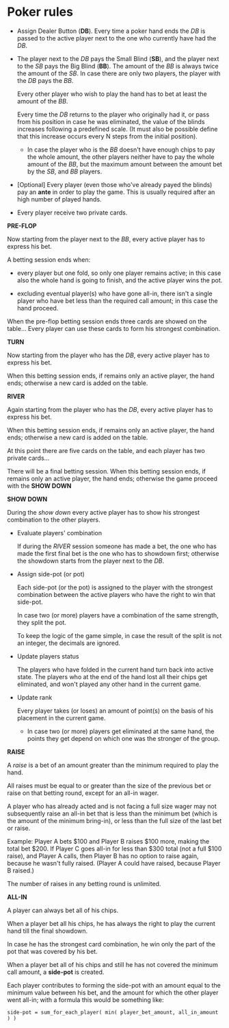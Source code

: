 Poker rules
===

* Assign Dealer Button (**DB**).
  Every time a poker hand ends the *DB* is passed to the active player next to the one who currently have had the *DB*.

* The player next to the *DB* pays the Small Blind (**SB**), and the player next to the *SB* pays the Big Blind (**BB**).
  The amount of the *BB* is always twice the amount of the *SB*.
  In case there are only two players, the player with the *DB* pays the *BB*.

  Every other player who wish to play the hand has to bet at least the amount of the *BB*.

  Every time the *DB* returns to the player who originally had it, or pass from his position in case he was eliminated, the value of the blinds increases following a predefined scale. (It must also be possible define that this increase occurs every N steps from the initial position).

  * In case the player who is the *BB* doesn't have enough chips to pay the whole amount, the other players neither have to pay the whole amount of the *BB*, but the maximum amount between the amount bet by the *SB*, and *BB* players.

* [Optional] Every player (even those who've already payed the blinds) pay an **ante** in order to play the game.
  This is usually required after an high number of played hands.

* Every player receive two private cards.


**PRE-FLOP**

Now starting from the player next to the *BB*, every active player has to express his bet.

A betting session ends when:

* every player but one fold, so only one player remains active;
  in this case also the whole hand is going to finish, and the active player wins the pot.

* excluding eventual player(s) who have gone all-in, there isn't a single player who have bet less than the required call amount;
  in this case the hand proceed.

When the pre-flop betting session ends three cards are showed on the table... Every player can use these cards to form his strongest combination.

**TURN**

Now starting from the player who has the *DB*, every active player has to express his bet.

When this betting session ends, if remains only an active player, the hand ends; otherwise a new card is added on the table.

**RIVER**

Again starting from the player who has the *DB*, every active player has to express his bet.

When this betting session ends, if remains only an active player, the hand ends; otherwise a new card is added on the table.


At this point there are five cards on the table, and each player has two private cards...

There will be a final betting session.
When this betting session ends, if remains only an active player, the hand ends; otherwise the game proceed with the **SHOW DOWN**

**SHOW DOWN**

During the *show down* every active player has to show his strongest combination to the other players.

* Evaluate players' combination

  If during the *RIVER* session someone has made a bet, the one who has made the first final bet is the one who has to showdown first; otherwise the showdown starts from the player next to the *DB*.

* Assign side-pot (or pot)

  Each side-pot (or the pot) is assigned to the player with the strongest combination between the active players who have the right to win that side-pot.

  In case two (or more) players have a combination of the same strength, they split the pot.

  To keep the logic of the game simple, in case the result of the split is not an integer, the decimals are ignored.

* Update players status

  The players who have folded in the current hand turn back into active state. The players who at the end of the hand lost all their chips get eliminated, and won't played any other hand in the current game.

* Update rank

  Every player takes (or loses) an amount of point(s) on the basis of his placement in the current game.

  * In case two (or more) players get eliminated at the same hand, the points they get depend on which one was the stronger of the group.


**RAISE**

A *raise* is a bet of an amount greater than the minimum required to play the hand.

All raises must be equal to or greater than the size of the previous bet or raise on that betting round, except for an all-in wager.

A player who has already acted and is not facing a full size wager may not subsequently raise an all-in bet that is less than the minimum bet (which is the amount of the minimum bring-in), or less than the full size of the last bet or raise.

Example: Player A bets $100 and Player B raises $100 more, making the total bet $200. If Player C goes all-in for less than $300 total (not a full $100 raise), and Player A calls, then Player B has no option to raise again, because he wasn't fully raised. (Player A could have raised, because Player B raised.)

The number of raises in any betting round is unlimited.



**ALL-IN**

A player can always bet all of his chips.

When a player bet all his chips, he has always the right to play the current hand till the final showdown.

In case he has the strongest card combination, he win only the part of the pot that was covered by his bet.

When a player bet all of his chips and still he has not covered the minimum call amount, a **side-pot** is created.

Each player contributes to forming the side-pot with an amount equal to the minimum value between his bet, and the amount for which the other player went all-in; with a formula this would be something like:

```
side-pot = sum_for_each_player( min( player_bet_amount, all_in_amount ) )
```
